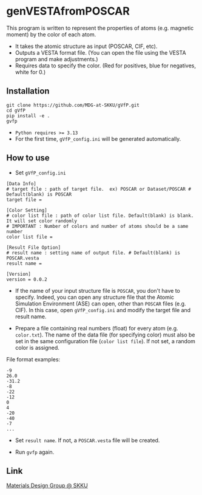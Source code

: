 # genVESTAfromPOSCAR

This program is written to represent the properties of atoms (e.g. magnetic moment) by the color of each atom.
* It takes the atomic structure as input (POSCAR, CIF, etc).
* Outputs a VESTA format file. (You can open the file using the VESTA program and make adjustments.)
* Requires data to specify the color. (Red for positives, blue for negatives, white for 0.)

## Installation

```
git clone https://github.com/MDG-at-SKKU/gVfP.git
cd gVfP
pip install -e .
gvfp
```
* `Python requires >= 3.13`
* For the first time, `gVfP_config.ini` will be generated automatically.
  
## How to use

* Set `gVfP_config.ini`

```
[Data Info]
# target file : path of target file.  ex) POSCAR or Dataset/POSCAR # Default(blank) is POSCAR
target file =

[Color Setting]
# color list file : path of color list file. Default(blank) is blank. It will set color randomly
# IMPORTANT : Number of colors and number of atoms should be a same number
color list file = 

[Result File Option]
# result name : setting name of output file. # Default(blank) is POSCAR.vesta
result name =

[Version]
version = 0.0.2
```

* If the name of your input structure file is `POSCAR`, you don't have to specify. Indeed, you can open any structure file that the Atomic Simulation Environment (ASE) can open, other than `POSCAR` files (e.g. CIF). In this case, open `gVfP_config.ini` and modify the target file and result name.

* Prepare a file containing real numbers (float) for every atom (e.g. `color.txt`). The name of the data file (for specifying color) must also be set in the same configuration file (`color list file`). If not set, a random color is assigned.  

File format examples:
```
-9
26.0
-31.2
-8
-22
-12
0
4
-20
-40
-7
...
```

* Set `result name`. If not, a `POSCAR.vesta` file will be created.

* Run `gvfp` again.


## Link
[Materials Design Group @ SKKU](https://sites.google.com/site/jsparkphys/home)

